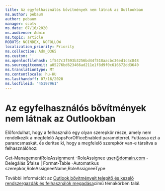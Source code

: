 ```yaml
---
title: Az egyfelhasználós bővítmények nem látnak az Outlookban
ms.author: pebaum
author: pebaum
manager: scotv
ms.date: 07/16/2020
ms.audience: Admin
ms.topic: article
ROBOTS: NOINDEX, NOFOLLOW
localization_priority: Priority
ms.collection: Adm_O365
ms.custom: ''
ms.openlocfilehash: 1f547c3f593b3256bd44f518aacbc36ed1c4c848
ms.sourcegitcommit: a05276bd623466ad211e1f8d9f0c616672dd3640
ms.translationtype: MT
ms.contentlocale: hu-HU
ms.lasthandoff: 07/16/2020
ms.locfileid: "45197961"
---
```

# <a name="single-user-not-seeing-add-ins-in-outlook"></a>Az egyfelhasználós bővítmények nem látnak az Outlookban

Előfordulhat, hogy a felhasználó egy olyan szerepkör része, amely nem rendelkezik a megfelelő AppsForOfficeEnabled paraméterrel. Futtassa ezt a parancsmaskát, és derítse ki, hogy a megfelelő szerepkör van-e társítva a felhasználóhoz:

Get-ManagementRoleAssignment -RoleAssignee user@domain.com -Delegálás $false | Format-Table -Automatikus szerepkör,RoleAssigneeName,RoleAssigneeType

További információt az [Outlook bővítményeit telepítő és kezelő rendszergazdák és felhasználók megadása](https://docs.microsoft.com/exchange/clients-and-mobile-in-exchange-online/add-ins-for-outlook/specify-who-can-install-and-manage-add-ins)című témakörben talál.
